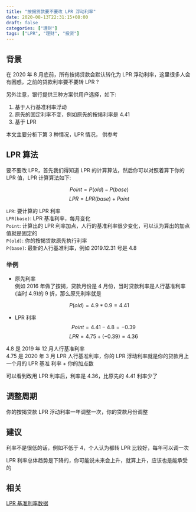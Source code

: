 ```yaml
---
title: "按揭贷款要不要改 LPR 浮动利率"
date: 2020-08-13T22:31:15+08:00
draft: false
categories: ["理财"]
tags: ["LPR", "理财", "投资"]
---
```


## 背景
在 2020 年 8 月底前，所有按揭贷款会默认转化为 LPR 浮动利率，这里很多人会有困惑，之前的贷款利率要不要转 LPR ?

另外注意，银行提供三种方案供用户选择，如下:
1. 基于人行基准利率浮动
2. 原先的固定利率不变，例如原先的按揭利率是 4.41
3. 基于 LPR

本文主要分析下第 3 种情况，LPR 情况， 供参考  

## LPR 算法
要不要改 LPR，首先我们得知道 LPR 的计算算法，然后你可以对照着算下你的 LPR 值，LPR 计算算法如下:

$$ Point = P(old) - P(base) $$
$$ LPR = LPR\left ( base \right ) + Point $$

`LPR`: 要计算的 LPR 利率  
`LPR(base)`:  LPR 基准利率，每月变化  
`Point`:  计算出的 LPR 利率加点，人行的基准利率很少变化，可以认为算出的加点值就是固定的  
`P(old)`:  你的按揭贷款原先执行利率  
`P(base)`:  最新的人行基准利率，例如 2019.12.31 号是 4.8

### 举例

* 原先利率  
例如 2016 年做了按揭，贷款月份是 4 月份，当时贷款利率是人行基准利率(当时 4.9)的 9 折，那么原先利率就是

$$ P(old) = 4.9 * 0.9 = 4.41 $$

* LPR 利率  
$$ Point = 4.41 - 4.8 = - 0.39 $$
$$ LPR = 4.75 + (-0.39) = 4.36 $$

4.8 是 2019 年 12 月人行基准利率  
4.75 是 2020 年 3 月 LPR 人行基准利率，你的 LPR 浮动利率就是你的贷款月上一个月的 LPR 基准 利率 + 你的加点数  


可以看到改用 LPR 利率后，利率是 4.36，比原先的 4.41 利率少了

## 调整周期

你的按揭贷款 LPR 浮动利率一年调整一次，你的贷款月份调整

## 建议
利率不是很低的话，例如不低于 4，个人认为都转 LPR 比较好，每年可以调一次

LPR 利率总体趋势是下降的，你可能说未来会上升，就算上升，应该也是能承受的

## 相关
[LPR 基准利率数据](http://www.chinamoney.com.cn/chinese/lllpr/)
